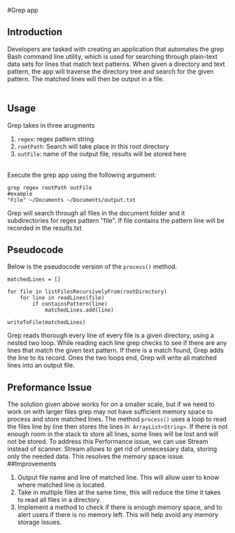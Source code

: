 #Grep app
## Introduction 
Developers are tasked with creating an application that automates the grep Bash command line utility, which is used for searching through plain-text data sets for lines that match text patterns. When given a directory and text pattern, the app will traverse the directory tree and search for the given pattern. The matched lines will then be output in a file.   <br></br>
## Usage 
Grep takes in three arugments 
1. `regex`: regex pattern string 
2. `rootPath`: Search will take place in this root directory 
3. `outFile`: name of the output file, results will be stored here<br> </br>


Execute the grep app using the following argument:  
```
grep regex rootPath outFile
#example 
"File" ~/Documents ~/Documents/output.txt
```
Grep will search through all files in the document folder and it subdirectories for regex pattern "file". If file contains the pattern line will be recorded in the results.txt
## Pseudocode
Below is the pseudocode version of the `process()` method.

```
matchedLines = []

for file in listFilesRecursivelyFrom(rootDirectory)
    for line in readLines(file)
        if containsPattern(line)
            matchedLines.add(line)

writeToFile(matchedLines)
```
Grep reads thorough every line of every file is a given directory, using a nested two loop. While reading each line grep checks to see if there are any lines that match the given text pattern. If there is a match found, Grep adds the line to its record. Ones the two loops end, Grep will write all matched lines into an output file. 
## Preformance Issue 
The solution given above works for on a smaller scale, but if we need to work on with larger files grep may not have sufficient memory space to process and store matched lines.  The method `process()` uses a loop to read the files line by line then stores the lines in` ArrayList<String>`. If there is not enough room in the stack to store all lines, some lines will be lost and will not be stored. To address this Performance issue, we can use Stream instead of scanner. Stream allows to get rid of unnecessary data, storing only the needed data. This resolves the memory space issue.
##Improvements 
1.	Output file name and line of matched line. This will allow user to know where matched line is located.
2.	Take in multiple files at the same time, this will reduce the time it takes to read all files in a directory.
3.	Implement a method to check if there is enough memory space, and to alert users if there is no memory left. This will help avoid any memory storage issues. 
